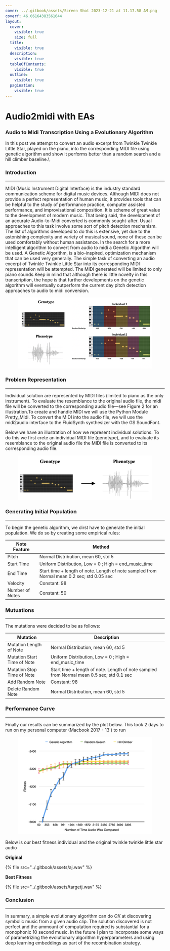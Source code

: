 ```yaml
---
cover: ../.gitbook/assets/Screen Shot 2023-12-21 at 11.17.58 AM.png
coverY: 46.06164383561644
layout:
  cover:
    visible: true
    size: full
  title:
    visible: true
  description:
    visible: true
  tableOfContents:
    visible: true
  outline:
    visible: true
  pagination:
    visible: true
---
```


# Audio2midi with EAs

### Audio to Midi Transcription Using a Evolutionary Algorithm

In this post we attempt to convert an audio excerpt from Twinkle Twinkle Little Star, played on the piano, into the corresponding MIDI file using genetic algorithm and show it performs better than a random search and a hill climber baseline.\


### Introduction

***

MIDI (Music Instrument Digital Interface) is the industry standard communication scheme for digital music devices. Although MIDI does not provide a perfect representation of human music, it provides tools that can be helpful to the study of performance practice, computer assisted performance, and improvisational composition. It is scheme of great value to the development of modern music. That being said, the development of an accurate Audio-to-Midi converted is commonly sought-after. Usual approaches to this task involve some sort of pitch detection mechanism. The list of algorithms developed to do this is extensive, yet due to the astonishing complexity and variety of musical sound, none of these can be used comfortably without human assistance. In the search for a more intelligent algorithm to convert from audio to midi a Genetic Algorithm will be used. A Genetic Algorithm, is a bio-inspired, optimization mechanism that can be used very generally. The simple task of converting an audio excerpt of Twinkle Twinkle Little Star into its corresponding MIDI representation will be attempted. The MIDI generated will be limited to only piano sounds.Keep in mind that although there is little novelty in this transcription, the hope is that further developments on the genetic algorithm will eventually outperform the current day pitch detection approaches to audio to midi conversion.

<figure><img src="../.gitbook/assets/audio2midi (1).png" alt=""><figcaption></figcaption></figure>

### Problem Representation

***

Individual solution are represented by MIDI files (limited to piano as the only instrument). To evaluate the resemblance to the original audio file, the midi file will be converted to the corresponding audio file—see Figure 2 for an illustration.To create and handle MIDI we will use the Python Module Pretty\_Midi. To convert the MIDI into the audio file, we will use the midi2audio interface to the FluidSynth synthesizer with the GS SoundFont.

Below we have an illustration of how we represent individual solutions. To do this we first crete an individual MIDI file (genotype), and to evaluate its resemblance to the original audio file the MIDI file is converted to its corresponding audio file.

<figure><img src="../.gitbook/assets/audio2midi_rep.png" alt=""><figcaption></figcaption></figure>

### Generating Initial Population

***

To begin the genetic algorithm, we dirst have to generate the initial population. We do so by creating some empirical rules:

| Note Feature    | Method                                                                                     |
| --------------- | ------------------------------------------------------------------------------------------ |
| Pitch           | Normal Distribution, mean 60, std 5                                                        |
| Start Time      | Uniform Distribution, Low = 0 ; High = end\_music\_time                                    |
| End Time        | Start time + length of note. Length of note sampled from Normal mean 0.2 sec; std 0.05 sec |
| Velocity        | Constant: 98                                                                               |
| Number of Notes | Constant: 50                                                                               |

### Mutuations

***

The mutations were decided to be as follows:

| Mutation                    | Description                                                                               |
| --------------------------- | ----------------------------------------------------------------------------------------- |
| Mutation Length of Note     | Normal Distribution, mean 60, std 5                                                       |
| Mutation Start Time of Note | Uniform Distribution, Low = 0 ; High = end\_music\_time                                   |
| Mutation Stop Time of Note  | Start time + length of note. Length of note sampled from Normal mean 0.5 sec; std 0.1 sec |
| Add Random Note             | Constant: 98                                                                              |
| Delete Random Note          | Normal Distribution, mean 60, std 5                                                       |

### Performance Curve

***

Finally our results can be summarized by the plot below. This took 2 days to run on my personal computer (Macbook 2017 - 13') to run

<figure><img src="../.gitbook/assets/ga_performance.png" alt="" width="563"><figcaption></figcaption></figure>

Below is our best fitness individual and the original twinkle twinkle little star audio

**Original**

{% file src="../.gitbook/assets/aj.wav" %}

**Best Fitness**

{% file src="../.gitbook/assets/targetj.wav" %}

### Conclusion

***

In summary, a simple evolutionary algorithm can do _OK_ at discovering symbolic music from a given audio clip. The solution discovered is not perfect and the ammount of computation required is substantial for a monophonic 10 second music. In the future I plan to incorporate some ways of parametrizing the evolutionary algorithm hyperparameters and using deep learning embeddings as part of the recombination strategy.


